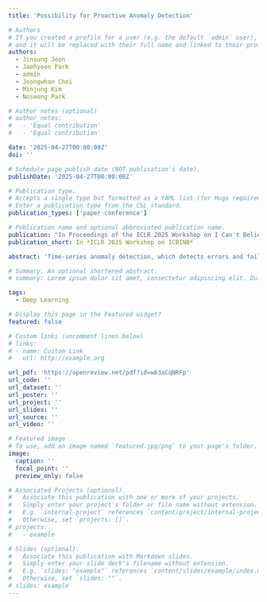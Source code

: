 ```yaml
---
title: 'Possibility for Proactive Anomaly Detection'

# Authors
# If you created a profile for a user (e.g. the default `admin` user), write the username (folder name) here
# and it will be replaced with their full name and linked to their profile.
authors:
  - Jinsung Jeon
  - Jaehyeon Park
  - admin
  - Jeongwhan Choi
  - Minjung Kim
  - Noseong Park

# Author notes (optional)
# author_notes:
#   - 'Equal contribution'
#   - 'Equal contribution'

date: '2025-04-27T00:00:00Z'
doi: ''

# Schedule page publish date (NOT publication's date).
publishDate: '2025-04-27T00:00:00Z'

# Publication type.
# Accepts a single type but formatted as a YAML list (for Hugo requirements).
# Enter a publication type from the CSL standard.
publication_types: ['paper-conference']

# Publication name and optional abbreviated publication name.
publication: "In Proceedings of the ICLR 2025 Workshop on I Can't Believe It's Not Better: Challenges in Applied Deep Learning"
publication_short: In *ICLR 2025 Workshop on ICBINB*

abstract: 'Time-series anomaly detection, which detects errors and failures in a workflow, is one of the most important topics in real-world applications. The purpose of time-series anomaly detection is to reduce potential damages or losses. However, existing anomaly detection models detect anomalies through the error between the model output and the ground truth (observed) value, which makes them impractical. In this work, we present a \textit{proactive} approach for time-series anomaly detection based on a time-series forecasting model specialized for anomaly detection and a data-driven anomaly detection model. Our proactive approach establishes an anomaly threshold from training data with a data-driven anomaly detection model, and anomalies are subsequently detected by identifying predicted values that exceed the anomaly threshold. In addition, we extensively evaluated the model using four anomaly detection benchmarks and analyzed both predictable and unpredictable anomalies. We attached the source code as supplementary material.'

# Summary. An optional shortened abstract.
# summary: Lorem ipsum dolor sit amet, consectetur adipiscing elit. Duis posuere tellus ac convallis placerat. Proin tincidunt magna sed ex sollicitudin condimentum.

tags:
  - Deep Learning

# Display this page in the Featured widget?
featured: false

# Custom links (uncomment lines below)
# links:
# - name: Custom Link
#   url: http://example.org

url_pdf: 'https://openreview.net/pdf?id=w63aCqNRFp'
url_code: ''
url_dataset: ''
url_poster: ''
url_project: ''
url_slides: ''
url_source: ''
url_video: ''

# Featured image
# To use, add an image named `featured.jpg/png` to your page's folder.
image:
  caption: ''
  focal_point: ''
  preview_only: false

# Associated Projects (optional).
#   Associate this publication with one or more of your projects.
#   Simply enter your project's folder or file name without extension.
#   E.g. `internal-project` references `content/project/internal-project/index.md`.
#   Otherwise, set `projects: []`.
# projects:
#   - example

# Slides (optional).
#   Associate this publication with Markdown slides.
#   Simply enter your slide deck's filename without extension.
#   E.g. `slides: "example"` references `content/slides/example/index.md`.
#   Otherwise, set `slides: ""`.
# slides: example
---
```


<!-- {{% callout note %}}
Click the _Cite_ button above to demo the feature to enable visitors to import publication metadata into their reference management software.
{{% /callout %}}

{{% callout note %}}
Create your slides in Markdown - click the _Slides_ button to check out the example.
{{% /callout %}}

Add the publication's **full text** or **supplementary notes** here. You can use rich formatting such as including [code, math, and images](https://docs.hugoblox.com/content/writing-markdown-latex/). -->
